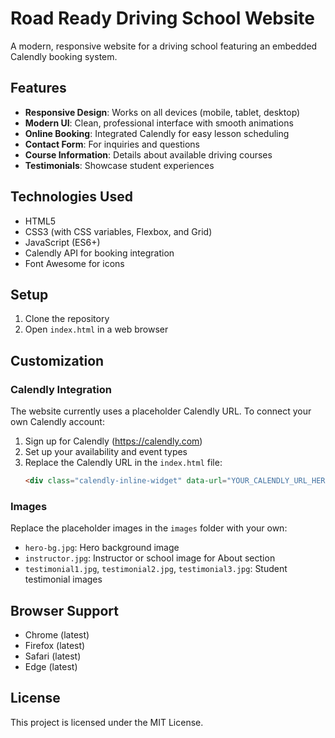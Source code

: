 # Road Ready Driving School Website

A modern, responsive website for a driving school featuring an embedded Calendly booking system.

## Features

- **Responsive Design**: Works on all devices (mobile, tablet, desktop)
- **Modern UI**: Clean, professional interface with smooth animations
- **Online Booking**: Integrated Calendly for easy lesson scheduling
- **Contact Form**: For inquiries and questions
- **Course Information**: Details about available driving courses
- **Testimonials**: Showcase student experiences

## Technologies Used

- HTML5
- CSS3 (with CSS variables, Flexbox, and Grid)
- JavaScript (ES6+)
- Calendly API for booking integration
- Font Awesome for icons

## Setup

1. Clone the repository
2. Open `index.html` in a web browser

## Customization

### Calendly Integration

The website currently uses a placeholder Calendly URL. To connect your own Calendly account:

1. Sign up for Calendly (https://calendly.com)
2. Set up your availability and event types
3. Replace the Calendly URL in the `index.html` file:
   ```html
   <div class="calendly-inline-widget" data-url="YOUR_CALENDLY_URL_HERE" style="min-width:320px;height:700px;"></div>
   ```

### Images

Replace the placeholder images in the `images` folder with your own:
- `hero-bg.jpg`: Hero background image
- `instructor.jpg`: Instructor or school image for About section
- `testimonial1.jpg`, `testimonial2.jpg`, `testimonial3.jpg`: Student testimonial images

## Browser Support

- Chrome (latest)
- Firefox (latest)
- Safari (latest)
- Edge (latest)

## License

This project is licensed under the MIT License.